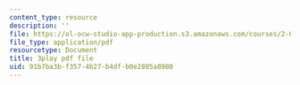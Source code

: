 ```yaml
---
content_type: resource
description: ''
file: https://ol-ocw-studio-app-production.s3.amazonaws.com/courses/2-003sc-engineering-dynamics-fall-2011/91b7ba3bf3574b27b4dfb0e2805a8980_p9DHjoLS3GA.pdf
file_type: application/pdf
resourcetype: Document
title: 3play pdf file
uid: 91b7ba3b-f357-4b27-b4df-b0e2805a8980
---
```

